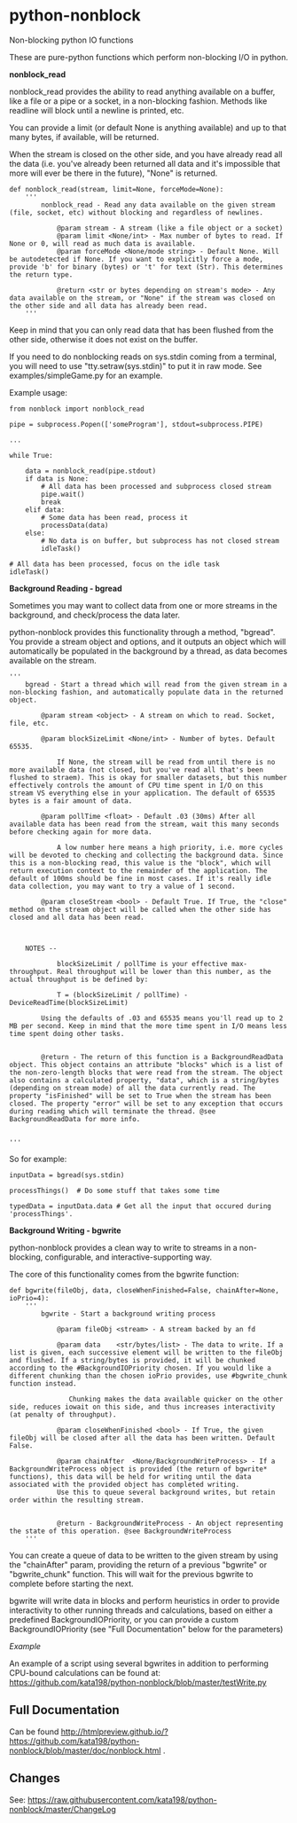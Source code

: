 # python-nonblock
Non-blocking python IO functions


These are pure-python functions which perform non-blocking I/O in python.



**nonblock\_read**

nonblock\_read provides the ability to read anything available on a buffer, like a file or a pipe or a socket, in a non-blocking fashion. Methods like readline will block until a newline is printed, etc.

You can provide a limit (or default None is anything available) and up to that many bytes, if available, will be returned. 

When the stream is closed on the other side, and you have already read all the data (i.e. you've already been returned all data and it's impossible that more will ever be there in the future), "None" is returned.


	def nonblock_read(stream, limit=None, forceMode=None):
		'''
			nonblock_read - Read any data available on the given stream (file, socket, etc) without blocking and regardless of newlines.

				@param stream - A stream (like a file object or a socket)
				@param limit <None/int> - Max number of bytes to read. If None or 0, will read as much data is available.
				@param forceMode <None/mode string> - Default None. Will be autodetected if None. If you want to explicitly force a mode, provide 'b' for binary (bytes) or 't' for text (Str). This determines the return type.

				@return <str or bytes depending on stream's mode> - Any data available on the stream, or "None" if the stream was closed on the other side and all data has already been read.
		'''


Keep in mind that you can only read data that has been flushed from the other side, otherwise it does not exist on the buffer.

If you need to do nonblocking reads on sys.stdin coming from a terminal, you will need to use "tty.setraw(sys.stdin)" to put it in raw mode. See examples/simpleGame.py for an example.


Example usage:


	from nonblock import nonblock_read

	pipe = subprocess.Popen(['someProgram'], stdout=subprocess.PIPE)

	...

	while True:

		data = nonblock_read(pipe.stdout)
		if data is None:
			# All data has been processed and subprocess closed stream
			pipe.wait()
			break
		elif data:
			# Some data has been read, process it
			processData(data)
		else:
			# No data is on buffer, but subprocess has not closed stream
			idleTask()

	# All data has been processed, focus on the idle task
	idleTask()


**Background Reading - bgread**

Sometimes you may want to collect data from one or more streams in the background, and check/process the data later.

python-nonblock provides this functionality through a method, "bgread". You provide a stream object and options, and it outputs an object which will automatically be populated in the background by a thread, as data becomes available on the stream.


    '''
        bgread - Start a thread which will read from the given stream in a non-blocking fashion, and automatically populate data in the returned object.

            @param stream <object> - A stream on which to read. Socket, file, etc.

            @param blockSizeLimit <None/int> - Number of bytes. Default 65535.

                If None, the stream will be read from until there is no more available data (not closed, but you've read all that's been flushed to straem). This is okay for smaller datasets, but this number effectively controls the amount of CPU time spent in I/O on this stream VS everything else in your application. The default of 65535 bytes is a fair amount of data.

            @param pollTime <float> - Default .03 (30ms) After all available data has been read from the stream, wait this many seconds before checking again for more data.
                
                A low number here means a high priority, i.e. more cycles will be devoted to checking and collecting the background data. Since this is a non-blocking read, this value is the "block", which will return execution context to the remainder of the application. The default of 100ms should be fine in most cases. If it's really idle data collection, you may want to try a value of 1 second.

            @param closeStream <bool> - Default True. If True, the "close" method on the stream object will be called when the other side has closed and all data has been read.



        NOTES --

                blockSizeLimit / pollTime is your effective max-throughput. Real throughput will be lower than this number, as the actual throughput is be defined by:

                T = (blockSizeLimit / pollTime) - DeviceReadTime(blockSizeLimit)

            Using the defaults of .03 and 65535 means you'll read up to 2 MB per second. Keep in mind that the more time spent in I/O means less time spent doing other tasks.


            @return - The return of this function is a BackgroundReadData object. This object contains an attribute "blocks" which is a list of the non-zero-length blocks that were read from the stream. The object also contains a calculated property, "data", which is a string/bytes (depending on stream mode) of all the data currently read. The property "isFinished" will be set to True when the stream has been closed. The property "error" will be set to any exception that occurs during reading which will terminate the thread. @see BackgroundReadData for more info.


    '''


So for example:

	inputData = bgread(sys.stdin)

	processThings()  # Do some stuff that takes some time

	typedData = inputData.data # Get all the input that occured during 'processThings'.



**Background Writing - bgwrite**

python-nonblock provides a clean way to write to streams in a non-blocking, configurable, and interactive-supporting way.

The core of this functionality comes from the bgwrite function:


	def bgwrite(fileObj, data, closeWhenFinished=False, chainAfter=None, ioPrio=4):
		'''
			bgwrite - Start a background writing process

				@param fileObj <stream> - A stream backed by an fd

				@param data    <str/bytes/list> - The data to write. If a list is given, each successive element will be written to the fileObj and flushed. If a string/bytes is provided, it will be chunked according to the #BackgroundIOPriority chosen. If you would like a different chunking than the chosen ioPrio provides, use #bgwrite_chunk function instead.

				   Chunking makes the data available quicker on the other side, reduces iowait on this side, and thus increases interactivity (at penalty of throughput).

				@param closeWhenFinished <bool> - If True, the given fileObj will be closed after all the data has been written. Default False.

				@param chainAfter  <None/BackgroundWriteProcess> - If a BackgroundWriteProcess object is provided (the return of bgwrite* functions), this data will be held for writing until the data associated with the provided object has completed writing.
				Use this to queue several background writes, but retain order within the resulting stream.


				@return - BackgroundWriteProcess - An object representing the state of this operation. @see BackgroundWriteProcess
		'''

You can create a queue of data to be written to the given stream by using the "chainAfter" param, providing the return of a previous "bgwrite" or "bgwrite\_chunk" function. This will wait for the previous bgwrite to complete before starting the next.

bgwrite will write data in blocks and perform heuristics in order to provide interactivity to other running threads and calculations, based on either a predefined BackgroundIOPriority, or you can provide a custom BackgroundIOPriority (see "Full Documentation" below for the parameters)

*Example*

An example of a script using several bgwrites in addition to performing CPU-bound calculations can be found at: https://github.com/kata198/python-nonblock/blob/master/testWrite.py 


Full Documentation
------------------

Can be found  http://htmlpreview.github.io/?https://github.com/kata198/python-nonblock/blob/master/doc/nonblock.html .


Changes
-------
See: https://raw.githubusercontent.com/kata198/python-nonblock/master/ChangeLog
